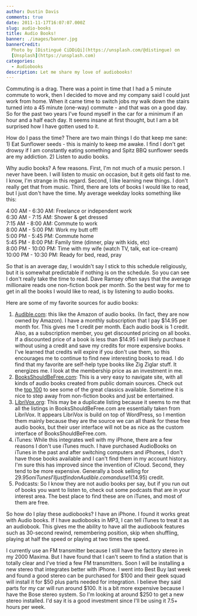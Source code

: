 ```yaml
---
author: Dustin Davis
comments: true
date: 2011-11-17T16:07:07.000Z
slug: audio-books
title: Audio Books!
banner: ./images/banner.jpg
bannerCredit:
  Photo by [Distingué CiDDiQi](https://unsplash.com/@distingue) on
  [Unsplash](https://unsplash.com)
categories:
  - Audiobooks
description: Let me share my love of audiobooks!
---
```


Commuting is a drag. There was a point in time that I had a 5 minute commute to
work, then I decided to move and my company said I could just work from home.
When it came time to switch jobs my walk down the stairs turned into a 45 minute
(one-way) commute - and that was on a good day. So for the past two years I've
found myself in the car for a minimum if an hour and a half each day. It seems
insane at first thought, but I am a bit surprised how I have gotten used to it.

How do I pass the time? There are two main things I do that keep me sane: 1) Eat
Sunflower seeds - this is mainly to keep me awake. I find I don't get drowsy if
I am constantly eating something and Spitz BBQ sunflower seeds are my
addiction. 2) Listen to audio books.

Why audio books? A few reasons. First, I'm not much of a music person. I never
have been. I will listen to music on occasion, but it gets old fast to me. I
know, I'm strange in this regard. Second, I like learning new things. I don't
really get that from music. Third, there are lots of books I would like to read,
but I just don't have the time. My average weekday looks something like this:

4:00 AM - 6:30 AM: Freelance or independent work  
6:30 AM - 7:15 AM: Shower & get dressed  
7:15 AM - 8:00 AM: Commute to work  
8:00 AM - 5:00 PM: Work my butt off!  
5:00 PM - 5:45 PM: Commute home  
5:45 PM - 8:00 PM: Family time (dinner, play with kids, etc)  
8:00 PM - 10:00 PM: Time with my wife (watch TV, talk, eat ice-cream)  
10:00 PM - 10:30 PM: Ready for bed, read, pray

So that is an average day, I wouldn't say I stick to this schedule religiously,
but it is somewhat predictable if nothing is on the schedule. So you can see I
don't really take the time to read. Dave Ramsey often says that the average
millionaire reads one non-fiction book per month. So the best way for me to get
in all the books I would like to read, is by listening to audio books.

Here are some of my favorite sources for audio books:

1. [Audible.com](http://www.jdoqocy.com/click-1639684-10400420?sid=nerdydork):
   this like the Amazon of audio books. (In fact, they are now owned by Amazon).
   I have a monthly subscription that I pay
   $14.95 per month for. This gives me 1 credit per month. Each audio book is 1 credit. Also, as a subscription member, you get discounted pricing on all books. If a discounted price of a book is less than $14.95
   I will likely purchase it without using a credit and save my credits for more
   expensive books. I've learned that credits will expire if you don't use them,
   so this encourages me to continue to find new interesting books to read. I do
   find that my favorite are self-help type books like Zig Ziglar stuff. It
   energizes me. I look at the membership price as an investment in me.
2. [BooksShouldBeFree.com](http://www.booksshouldbefree.com/): This is a very
   easy to navigate site, with all kinds of audio books created from public
   domain sources. Check out the
   [top 100](http://www.booksshouldbefree.com/Top_100) to see some of the great
   classics available. Sometime it is nice to step away from non-fiction books
   and just be entertained.
3. [LibriVox.org](http://librivox.org/): This may be a duplicate listing because
   it seems to me that all the listings in BooksShouldBeFree.com are essentially
   taken from LibriVox. It appears LibriVox is build on top of WordPress, so I
   mention them mainly because they are the source we can all thank for these
   free audio books, but their user interface will not be as nice as the custom
   interface of BooksShouldBeFree.com.
4. iTunes: While this integrates well with my iPhone, there are a few reasons I
   don't use iTunes much. I have purchased AudioBooks on iTunes in the past and
   after switching computers and iPhones, I don't have those books available and
   I can't find them in my account history. I'm sure this has improved since the
   invention of iCloud. Second, they tend to be more expensive. Generally a book
   selling for $29.95 on iTunes I'll just find on Audible.com and use 1 ($14.95)
   credit.
5. Podcasts: So I know they are not audio books per say, but if you run out of
   books you want to listen to, check out some podcasts that are in your
   interest area. The best place to find these are on iTunes, and most of them
   are free.

So how do I play these audiobooks? I have an iPhone. I found it works great with
Audio books. If I have audiobooks in MP3, I can tell iTunes to treat it as an
audiobook. This gives me the ability to have all the audiobook features such as
30-second rewind, remembering position, skip when shuffling, playing at half the
speed or playing at two times the speed.

I currently use an FM transmitter because I still have the factory stereo in my
2000 Maxima. But I have found that I can't seem to find a station that is
totally clear and I've tried a few FM transmitters. Soon I will be installing a
new stereo that integrates better with iPhone. I went into Best Buy last week
and found a good stereo can be purchased for
$100 and their geek squad will install it for $50 plus parts needed for
integration. I believe they said parts for my car will run around
$100. It is a bit more expensive because I have the Bose stereo system. So I'm looking at around $250
to get a new stereo installed. I'd say it is a good investment since I'll be
using it 7.5+ hours per week.
